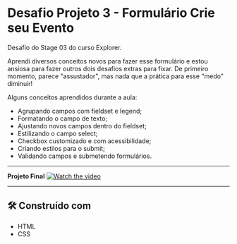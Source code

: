 # Desafio Projeto 3 - Formulário Crie seu Evento

Desafio do Stage 03 do curso Explorer.

Aprendi diversos conceitos novos para fazer esse formulário e estou ansiosa para fazer outros dois desafios extras para fixar. De primeiro momento, parece "assustador", mas nada que a prática para esse "medo" diminuir!

Alguns conceitos aprendidos durante a aula:
- Agrupando campos com fieldset e legend;
- Formatando o campo de texto;
- Ajustando novos campos dentro do fieldset;
- Estilizando o campo select;
- Checkbox customizado e com acessibilidade;
- Criando estilos para o submit;
- Validando campos e submetendo formulários.

---

**Projeto Final**
[![Watch the video](https://i.ibb.co/KsptMS9/image.png)](https://clipchamp.com/watch/efieLUaA6hx)

---

## 🛠️ Construído com

* HTML
* CSS